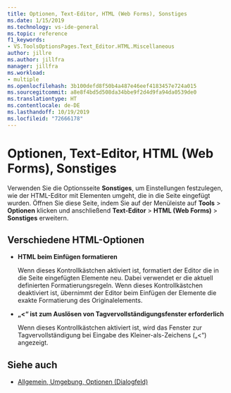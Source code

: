 ```yaml
---
title: Optionen, Text-Editor, HTML (Web Forms), Sonstiges
ms.date: 1/15/2019
ms.technology: vs-ide-general
ms.topic: reference
f1_keywords:
- VS.ToolsOptionsPages.Text_Editor.HTML.Miscellaneous
author: jillre
ms.author: jillfra
manager: jillfra
ms.workload:
- multiple
ms.openlocfilehash: 3b100defd8f50b4a487e46eef4183457e724a015
ms.sourcegitcommit: a8e8f4bd5d508da34bbe9f2d4d9fa94da0539de0
ms.translationtype: HT
ms.contentlocale: de-DE
ms.lasthandoff: 10/19/2019
ms.locfileid: "72666178"
---
```

# <a name="options-text-editor-html-web-forms-miscellaneous"></a>Optionen, Text-Editor, HTML (Web Forms), Sonstiges

Verwenden Sie die Optionsseite **Sonstiges**, um Einstellungen festzulegen, wie der HTML-Editor mit Elementen umgeht, die in die Seite eingefügt wurden. Öffnen Sie diese Seite, indem Sie auf der Menüleiste auf **Tools** > **Optionen** klicken und anschließend **Text-Editor** > **HTML (Web Forms)**  > **Sonstiges** erweitern.

## <a name="miscellaneous-html-options"></a>Verschiedene HTML-Optionen

- **HTML beim Einfügen formatieren**

   Wenn dieses Kontrollkästchen aktiviert ist, formatiert der Editor die in die Seite eingefügten Elemente neu. Dabei verwendet er die aktuell definierten Formatierungsregeln. Wenn dieses Kontrollkästchen deaktiviert ist, übernimmt der Editor beim Einfügen der Elemente die exakte Formatierung des Originalelements.

- **„<“ ist zum Auslösen von Tagvervollständigungsfenster erforderlich**

   Wenn dieses Kontrollkästchen aktiviert ist, wird das Fenster zur Tagvervollständigung bei Eingabe des Kleiner-als-Zeichens („<“) angezeigt.

## <a name="see-also"></a>Siehe auch

- [Allgemein, Umgebung, Optionen (Dialogfeld)](../../ide/reference/general-environment-options-dialog-box.md)